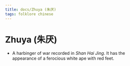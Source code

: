 ```yaml
---
title: docs/Zhuya (朱厌)
tags: folklore chinese
---
```


# Zhuya (朱厌)
- A harbinger of war recorded in _Shan Hai Jing_. It has the  
	appearance of a ferocious white ape with red feet.